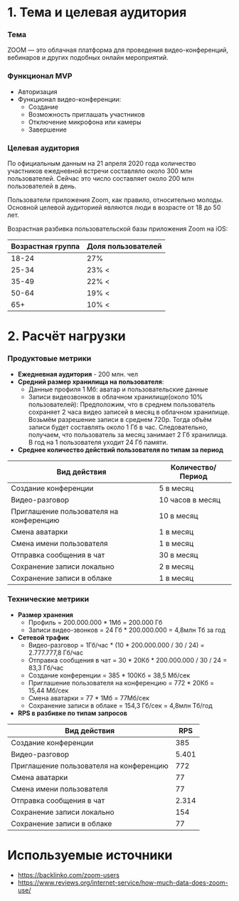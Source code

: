 # 1. Тема и целевая аудитория

### Тема
ZOOM — это облачная платформа для проведения видео-конференций, вебинаров и других подобных онлайн мероприятий.

### Функционал MVP

- Авторизация
- Функционал видео-конференции:
   - Создание
   - Возможность приглашать участников
   - Отключение микрофона или камеры
   - Завершение

### Целевая аудитория
По официальным данным на 21 апреля 2020 года количество участников ежедневной встречи составляло около 300 млн пользователей. Сейчас это число составляет около 200 млн пользователей в день.

Пользователи приложения Zoom, как правило, относительно молоды. Основной целевой аудиторией являются люди в возрасте от 18 до 50 лет. 

Возрастная разбивка пользовательской базы приложения Zoom на iOS:

Возрастная группа | Доля пользователей
------------ | -------------
18-24 | 27%
25-34 | 23% <
35-49 | 22% <
50-64 | 19% <
65+ | 10% <

# 2. Расчёт нагрузки

### Продуктовые метрики

- **Ежедневная аудитория** - 200 млн. чел
- **Средний размер хранилища на пользователя**:
    - Данные профиля 1 Мб: аватар и пользовательские данные
    - Записи видеозвонков в облачном хранилище(около 10% пользователей): Предположим, что в среднем пользователь сохраняет 2 часа видео записей в месяц в облачном хранилище. Возьмём разрешение записи в среднем 720p. Тогда объём записи будет составлять около 1 Гб в час. Следовательно, получаем, что пользователь за месяц занимает 2 Гб хранилища. В год на 1 пользователя уходит 24 Гб памяти. 
- **Среднее количество действий пользователя по типам за период**

Вид действия | Количество/Период
------------ | -------------
Создание конференции | 5 в месяц
Видео-разговор | 10 часов в месяц
Приглашение пользователя на конференцию | 10 в месяц
Смена аватарки | 1 в месяц
Смена имени пользователя | 1 в месяц
Отправка сообщения в чат | 30 в месяц
Сохранение записи локально | 2 в месяц
Сохранение записи в облаке | 1 в месяц

### Технические метрики

- **Размер хранения**
    - Профиль = 200.000.000 * 1Мб = 200.000 Гб
    - Записи видео-звонков = 24 Гб * 200.000.000 = 4,8млн Тб за год
- **Сетевой трафик**
    - Видео-разговор = 1Гб/час * (10 * 200.000.000 / 30 / 24) = 2.777.777,8 Гб/час
    - Отправка сообщения в чат = 30 * 20Кб * 200.000.000 / 30 / 24 = 83,3 Гб/час
    - Создание конференции = 385 * 100Кб = 38,5 Мб/сек
    - Приглашение пользователя на конференцию = 772 * 20Кб = 15,44 Мб/сек
    - Смена аватарки = 77 * 1Мб = 77Мб/сек
    - Сохранение записи в облаке = 154,3 Гб/сек  = 4,8млн Тб/год
- **RPS в разбивке по типам запросов**

Вид действия | RPS
------------ | -------------
Создание конференции | 385
Видео-разговор | 5.401
Приглашение пользователя на конференцию | 772
Смена аватарки | 77
Смена имени пользователя | 77
Отправка сообщения в чат | 2.314
Сохранение записи локально | 154
Сохранение записи в облаке | 77


# Используемые источники

- https://backlinko.com/zoom-users
- https://www.reviews.org/internet-service/how-much-data-does-zoom-use/
